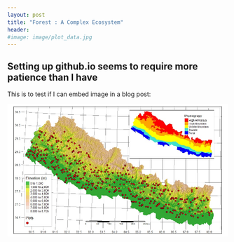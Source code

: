 ```yaml
---
layout: post
title: "Forest : A Complex Ecosystem"
header:
#image: image/plot_data.jpg
---
```



## Setting up github.io seems to require more patience than I have

This is to test if I can embed image in a blog post: 

![image](image/plot_data.jpg)

